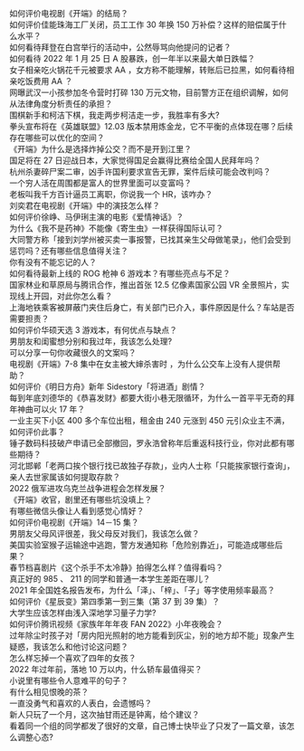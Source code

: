 如何评价电视剧《开端》的结局？  
如何评价佳能珠海工厂关闭，员工工作 30 年换 150 万补偿？这样的赔偿属于什么水平？  
如何看待拜登在白宫举行的活动中，公然辱骂向他提问的记者？  
如何看待 2022 年 1 月 25 日 A 股暴跌，创一年半以来最大单日跌幅？  
女子相亲吃火锅花千元被要求 AA ，女方称不能理解，转账后已拉黑，如何看待相亲吃饭费用 AA ？  
网曝武汉一小孩参加冬令营时打碎 130 万元文物，目前警方正在组织调解，如何从法律角度分析责任的承担？  
围棋新手和柯洁下棋，我走两步柯洁走一步，我胜率有多大?  
拳头宣布将在《英雄联盟》12.03 版本禁用炼金龙，它不平衡的点体现在哪？后续存在哪些可以优化的空间？  
《开端》为什么是选择炸掉公交？而不是开到江里？  
国足将在 27 日迎战日本，大家觉得国足会赢得比赛给全国人民拜年吗？  
杭州杀妻碎尸案二审，凶手许国利要求宣告无罪，案件后续可能会改判吗？  
一个穷人活在周围都是富人的世界里面可以变富吗？  
老板叫我千方百计逼员工离职，你说我一个 HR，该咋办？  
刘奕君在电视剧《开端》中的演技怎么样？  
如何评价徐峥、马伊琍主演的电影《爱情神话》？  
为什么《我不是药神》不能像《寄生虫》一样获得国际认可？  
大同警方称「接到刘学州被买卖一事报警，已找其亲生父母做笔录」，他们会受到惩罚吗？还有哪些信息值得关注？  
你有没有不能忘记的人？  
如何看待最新上线的 ROG 枪神 6 游戏本？有哪些亮点与不足？  
国家林业和草原局与腾讯合作，推出首张 12.5 亿像素国家公园 VR 全景照片，实现线上开园，对此你怎么看？  
上海地铁乘客被屏蔽门夹住后身亡，有关部门已介入，事件原因是什么？车站是否需要担责？  
如何评价华硕天选 3 游戏本，有何优点与缺点？  
男朋友和闺蜜想分别和我过年，我该怎么处理?  
可以分享一句你收藏很久的文案吗？  
电视剧《开端》7-8 集中在女主被大婶杀害时 ，为什么公交车上没有人提供帮助？  
如何评价《明日方舟》新年 Sidestory「将进酒」剧情？  
每到年底刘德华的《恭喜发财》都要大街小巷无限循环，为什么一首平平无奇的拜年神曲可以火 17 年？  
一业主买下小区 400 多个车位出租，租金由 240 元涨到 450 元引众业主不满，如何评价此事？  
锤子数码科技破产申请已全部撤回，罗永浩曾称年后重返科技行业，你对此都有哪些期待？  
河北邯郸「老两口挨个银行找已故独子存款」，业内人士称「只能挨家银行查询」，亲人去世家属该如何提取存款？  
2022 俄军进攻乌克兰战争进程会怎样发展？  
《开端》收官，剧里还有哪些坑没填上？  
有哪些微信头像让人看到感觉心情好？  
如何评价电视剧《开端》14－15 集？  
男朋友父母风评很差，我父母反对我们，我该怎么做？  
美国实验室猴子运输途中逃跑，警方发通知称「危险别靠近」，可能造成哪些后果？  
春节档喜剧片《这个杀手不太冷静》拍得怎么样？值得看吗？  
真正好的 985 、 211 的同学和普通一本学生差距在哪儿？  
2021 年全国姓名报告发布，为什么「泽」、「梓」、「子」等字使用频率最高？  
如何评价《星辰变》第四季第一到三集（第 37 到 39 集）？  
大学生应该怎样由浅入深地学习量子力学?  
如何评价腾讯视频《家族年年年夜 FAN 2022》小年夜晚会？  
过年除尘时孩子对「房内阳光照射的地方能看到灰尘，别的地方却不能」现象产生疑惑，我该怎么和他讨论这问题？  
怎么样忘掉一个喜欢了四年的女孩？  
2022 年过年前，落地 10 万以内，什么轿车最值得买？  
小说里有哪些令人意难平的句子？  
有什么相见恨晚的茶？  
一直没勇气和喜欢的人表白，会遗憾吗？  
新人只玩了一个月，这次抽甘雨还是钟离，给个建议？  
看着同一个组的同学都发了很好的文章，自己博士快毕业了只发了一篇文章，该怎么调整心态?  

